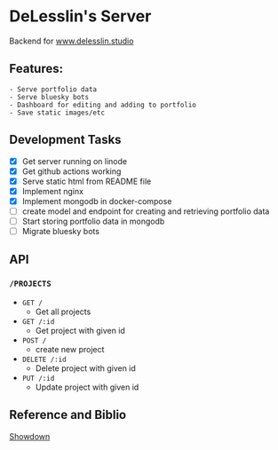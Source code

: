 # DeLesslin's Server

Backend for www.delesslin.studio

## Features:

    - Serve portfolio data
    - Serve bluesky bots
    - Dashboard for editing and adding to portfolio
    - Save static images/etc

## Development Tasks

-   [x] Get server running on linode
-   [x] Get github actions working
-   [x] Serve static html from README file
-   [x] Implement nginx
-   [x] Implement mongodb in docker-compose
-   [ ] create model and endpoint for creating and retrieving portfolio data
-   [ ] Start storing portfolio data in mongodb
-   [ ] Migrate bluesky bots

## API

### `/PROJECTS`

-   `GET /`
    -   Get all projects
-   `GET /:id`
    -   Get project with given id
-   `POST /`
    -   create new project
-   `DELETE /:id`
    -   Delete project with given id
-   `PUT /:id`
    -   Update project with given id

## Reference and Biblio

[Showdown](https://github.com/showdownjs/showdown)
